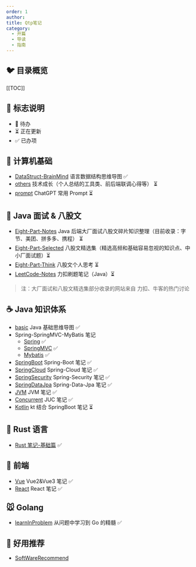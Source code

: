 ```yaml
---
order: 1
author: 
title: Qtp笔记
category:
  - 开篇
  - 导读
  - 指南
---
```


## :bird: 目录概览

[[TOC]]

## :milky_way: 标志说明

- 🚫 待办
- ⏳ 正在更新
- ✅ 已办项

## :baby_chick: 计算机基础

- [DataStruct-BrainMind](/fundamental/datastruct.md) 语言数据结构思维导图 ✅
- [others](/others/personal_tech.md) 技术成长（个人总结的工具类、前后端联调心得等） ⏳
- [prompt](/others/chatgpt_prompt) ChatGPT 常用 Prompt ⏳

## :tiger: Java 面试 & 八股文

- [Eight-Part-Notes](/Java/eightpart/giant.md) Java 后端大厂面试八股文碎片知识整理（目前收录：字节、美团、拼多多、携程） ⏳
- [Eight-Part-Selected](/Java/eightpart/foundation.md) 八股文精选集（精选高频和基础容易忽视的知识点、中小厂面试题）⏳
- [Eight-Part-Think](/Java/eightpart/think.md) 八股文个人思考 ⏳
- [LeetCode-Notes](/Java/leetcode/leetcode.md) 力扣刷题笔记（Java）⏳

> 注：大厂面试和八股文精选集部分收录的网站来自 力扣、牛客的热门讨论

## :coffee: Java 知识体系

- [basic](/Java/basic/basic.md) Java 基础思维导图 ✅
- Spring-SpringMVC-MyBatis 笔记
  - [Spring](/Java/fm/Spring.md) ✅
  - [SpringMVC](/Java/fm/SpringMVC.md) ✅
  - [Mybatis](/Java/fm/Mybatis.md) ✅
- [SpringBoot](/Java/fm/SpringBoot.md) Spring-Boot 笔记 ✅
- [SpringCloud](/Java/fm/SpringCloud.md) Spring-Cloud 笔记 ✅
- [SpringSecurity](/Java/fm/SpringSecurity.md) Spring-Security 笔记 ✅
- [SpringDataJpa](/Java/fm/SpringDataJpa.md) Spring-Data-Jpa 笔记 ✅
- [JVM](/Java/jvm/part1/1.简介.md) JVM 笔记 ✅
- [Concurrent](/Java/concurrent/concurrent.md) JUC 笔记 ✅
- [Kotlin](/Java/kotlin/kotlin.md) kt 结合 SpringBoot 笔记 ⏳

## 🦀 Rust 语言

- [Rust 笔记-基础篇](/rust/basic.md) ✅

## :ocean: 前端

- [Vue](/frontend/vue/vue.md) Vue2&Vue3 笔记 ✅
- [React](/frontend/react/react.md) React 笔记 ✅

## :mouse: Golang

- [learnInProblem](/golang/learnInProblem.md) 从问题中学习到 Go 的精髓 ✅

## 🍒 好用推荐

- [SoftWareRecommend](/recommend/software.md)
